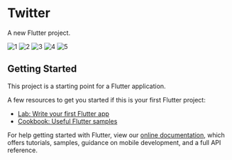# Twitter

A new Flutter project.

![1](https://user-images.githubusercontent.com/48587016/55985185-fe76c080-5ca7-11e9-8eb4-c67d27a8adff.png)
![2](https://user-images.githubusercontent.com/48587016/55985350-28c87e00-5ca8-11e9-84a5-d358716ce5b3.png)
![3](https://user-images.githubusercontent.com/48587016/55985814-439af280-5ca8-11e9-8b8d-a1ecc16367af.png)
![4](https://user-images.githubusercontent.com/48587016/55985941-4a296a00-5ca8-11e9-9f18-dceb24637045.png)
![5](https://user-images.githubusercontent.com/48587016/55986065-51e90e80-5ca8-11e9-89aa-44bf92b24b18.png)


## Getting Started

This project is a starting point for a Flutter application.

A few resources to get you started if this is your first Flutter project:

- [Lab: Write your first Flutter app](https://flutter.io/docs/get-started/codelab)
- [Cookbook: Useful Flutter samples](https://flutter.io/docs/cookbook)

For help getting started with Flutter, view our 
[online documentation](https://flutter.io/docs), which offers tutorials, 
samples, guidance on mobile development, and a full API reference.
